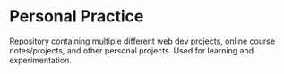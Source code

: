 # Personal Practice
Repository containing multiple different web dev projects, online course notes/projects, and other personal projects. 
Used for learning and experimentation.

